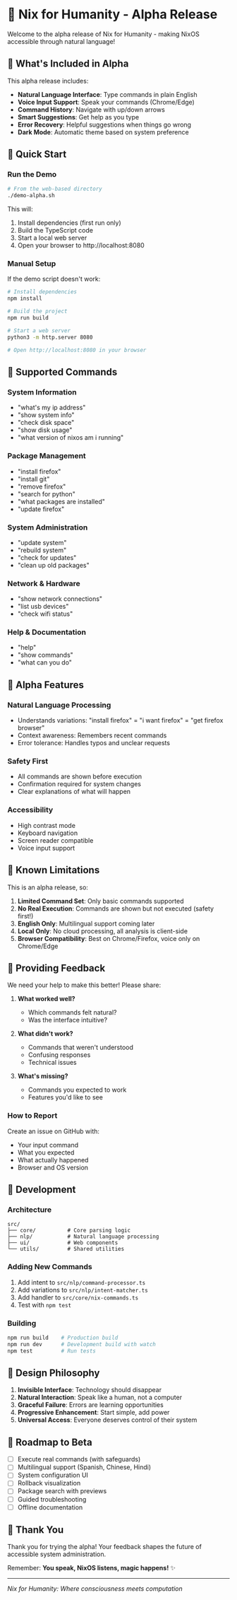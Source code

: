 # 🚀 Nix for Humanity - Alpha Release

Welcome to the alpha release of Nix for Humanity - making NixOS accessible through natural language!

## 🌟 What's Included in Alpha

This alpha release includes:

- **Natural Language Interface**: Type commands in plain English
- **Voice Input Support**: Speak your commands (Chrome/Edge)
- **Command History**: Navigate with up/down arrows
- **Smart Suggestions**: Get help as you type
- **Error Recovery**: Helpful suggestions when things go wrong
- **Dark Mode**: Automatic theme based on system preference

## 🏃 Quick Start

### Run the Demo

```bash
# From the web-based directory
./demo-alpha.sh
```

This will:
1. Install dependencies (first run only)
2. Build the TypeScript code
3. Start a local web server
4. Open your browser to http://localhost:8080

### Manual Setup

If the demo script doesn't work:

```bash
# Install dependencies
npm install

# Build the project
npm run build

# Start a web server
python3 -m http.server 8080

# Open http://localhost:8080 in your browser
```

## 💬 Supported Commands

### System Information
- "what's my ip address"
- "show system info"
- "check disk space"
- "show disk usage"
- "what version of nixos am i running"

### Package Management
- "install firefox"
- "install git"
- "remove firefox"
- "search for python"
- "what packages are installed"
- "update firefox"

### System Administration
- "update system"
- "rebuild system"
- "check for updates"
- "clean up old packages"

### Network & Hardware
- "show network connections"
- "list usb devices"
- "check wifi status"

### Help & Documentation
- "help"
- "show commands"
- "what can you do"

## 🎯 Alpha Features

### Natural Language Processing
- Understands variations: "install firefox" = "i want firefox" = "get firefox browser"
- Context awareness: Remembers recent commands
- Error tolerance: Handles typos and unclear requests

### Safety First
- All commands are shown before execution
- Confirmation required for system changes
- Clear explanations of what will happen

### Accessibility
- High contrast mode
- Keyboard navigation
- Screen reader compatible
- Voice input support

## 🐛 Known Limitations

This is an alpha release, so:

1. **Limited Command Set**: Only basic commands supported
2. **No Real Execution**: Commands are shown but not executed (safety first!)
3. **English Only**: Multilingual support coming later
4. **Local Only**: No cloud processing, all analysis is client-side
5. **Browser Compatibility**: Best on Chrome/Firefox, voice only on Chrome/Edge

## 📝 Providing Feedback

We need your help to make this better! Please share:

1. **What worked well?**
   - Which commands felt natural?
   - Was the interface intuitive?

2. **What didn't work?**
   - Commands that weren't understood
   - Confusing responses
   - Technical issues

3. **What's missing?**
   - Commands you expected to work
   - Features you'd like to see

### How to Report

Create an issue on GitHub with:
- Your input command
- What you expected
- What actually happened
- Browser and OS version

## 🔧 Development

### Architecture
```
src/
├── core/          # Core parsing logic
├── nlp/           # Natural language processing
├── ui/            # Web components
└── utils/         # Shared utilities
```

### Adding New Commands

1. Add intent to `src/nlp/command-processor.ts`
2. Add variations to `src/nlp/intent-matcher.ts`
3. Add handler to `src/core/nix-commands.ts`
4. Test with `npm test`

### Building
```bash
npm run build    # Production build
npm run dev      # Development build with watch
npm test         # Run tests
```

## 🎨 Design Philosophy

1. **Invisible Interface**: Technology should disappear
2. **Natural Interaction**: Speak like a human, not a computer
3. **Graceful Failure**: Errors are learning opportunities
4. **Progressive Enhancement**: Start simple, add power
5. **Universal Access**: Everyone deserves control of their system

## 🚦 Roadmap to Beta

- [ ] Execute real commands (with safeguards)
- [ ] Multilingual support (Spanish, Chinese, Hindi)
- [ ] System configuration UI
- [ ] Rollback visualization
- [ ] Package search with previews
- [ ] Guided troubleshooting
- [ ] Offline documentation

## 🙏 Thank You

Thank you for trying the alpha! Your feedback shapes the future of accessible system administration.

Remember: **You speak, NixOS listens, magic happens!** ✨

---

*Nix for Humanity: Where consciousness meets computation*